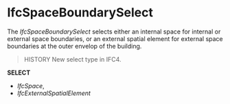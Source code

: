 # IfcSpaceBoundarySelect

The _IfcSpaceBoundarySelect_ selects either an internal space for internal or external space boundaries, or an external spatial element for external space boundaries at the outer envelop of the building.

> HISTORY New select type in IFC4.

**SELECT**

* _IfcSpace_,
* _IfcExternalSpatialElement_
